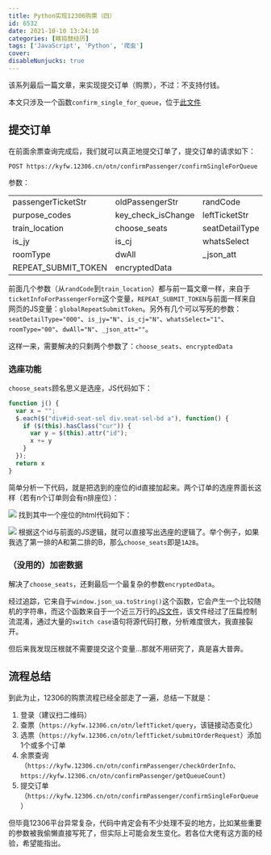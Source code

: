 ```yaml
---
title: Python实现12306购票（四）
id: 6532
date: 2021-10-10 13:24:10
categories: [瞎捣鼓经历]
tags: ['JavaScript', 'Python', '爬虫']
cover:
disableNunjucks: true
---
```


该系列最后一篇文章，来实现提交订单（购票），不过：不支持付钱。

本文只涉及一个函数`confirm_single_for_queue`，位于[此文件](https://github.com/windshadow233/12306/blob/main/bot/order.py)

## 提交订单


在前面余票查询完成后，我们就可以真正地提交订单了，提交订单的请求如下：

`POST https://kyfw.12306.cn/otn/confirmPassenger/confirmSingleForQueue`


参数：


|  |  |  |
| --- | --- | --- |
| passengerTicketStr | oldPassengerStr | randCode |
| purpose_codes | key_check_isChange | leftTicketStr |
| train_location | choose_seats | seatDetailType |
| is_jy | is_cj | whatsSelect |
| roomType | dwAll | _json_att |
| REPEAT_SUBMIT_TOKEN | encryptedData |  |

前面几个参数（从`randCode`到`train_location`）都与前一篇文章一样，来自于`ticketInfoForPassengerForm`这个变量，`REPEAT_SUBMIT_TOKEN`与前面一样来自网页的JS变量：`globalRepeatSubmitToken`。另外有几个可以写死的参数：`seatDetailType="000"`、`is_jy="N"`、`is_cj="N"`、`whatsSelect="1"`、`roomType="00"`、`dwAll="N"`、`_json_att=""`。


这样一来，需要解决的只剩两个参数了：`choose_seats`、`encryptedData`


### 选座功能

`choose_seats`顾名思义是选座，JS代码如下：

```js
function j() {
  var x = "";
  $.each($("div#id-seat-sel div.seat-sel-bd a"), function() {
    if ($(this).hasClass("cur")) {
      var y = $(this).attr("id");
      x += y
    }
  });
  return x
}
```

简单分析一下代码，就是把选到的座位的id直接加起来。两个订单的选座界面长这样（若有n个订单则会有n排座位）：

![](https://blogfiles.oss.fyz666.xyz/png/b407aa92-e5d0-4104-a8b8-0f6ddc814709.png)
找到其中一个座位的html代码如下：

![](https://blogfiles.oss.fyz666.xyz/png/7421b6de-7f9d-4a37-b510-e749ed7c1c9a.png)
根据这个id与前面的JS逻辑，就可以直接写出选座的逻辑了。举个例子，如果我选了第一排的A和第二排的B，那么`choose_seats`即是`1A2B`。


### （没用的）加密数据


解决了`choose_seats`，还剩最后一个最复杂的参数`encryptedData`。


经过追踪，它来自于`window.json_ua.toString()`这个函数，它会产生一个比较随机的字符串，而这个函数来自于一个近三万行的[JS文件](https://mobile.12306.cn/otsmobile/antcaptcha/suite1608722853171.js)，该文件经过了压扁控制流混淆，通过大量的`switch case`语句将源代码打散，分析难度很大，我直接裂开。


但后来我发现压根就不需要提交这个变量...那就不用研究了，真是喜大普奔。


## 流程总结


到此为止，12306的购票流程已经全部走了一遍，总结一下就是：


1. 登录（建议扫二维码）
2. 查票（`https://kyfw.12306.cn/otn/leftTicket/query`，该链接动态变化）
3. 选票（`https://kyfw.12306.cn/otn/leftTicket/submitOrderRequest`）添加1个或多个订单
4. 余票查询（`https://kyfw.12306.cn/otn/confirmPassenger/checkOrderInfo、https://kyfw.12306.cn/otn/confirmPassenger/getQueueCount`）
5. 提交订单（`https://kyfw.12306.cn/otn/confirmPassenger/confirmSingleForQueue`）

但毕竟12306平台异常复杂，代码中肯定会有不少处理不妥的地方，比如某些重要的参数被我偷懒直接写死了，但实际上可能会发生变化。若各位大佬有这方面的经验，希望能指出。

